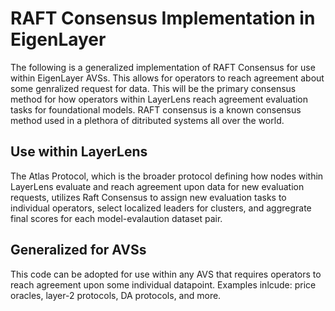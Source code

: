 # RAFT Consensus Implementation in EigenLayer ##
The following is a generalized implementation of RAFT Consensus for use within EigenLayer AVSs. This allows for operators to reach agreement about some genralized request for data. This will be the primary consensus method for how operators within LayerLens reach agreement evaluation tasks for foundational models. RAFT consensus is a known consensus method used in a plethora of ditributed systems all over the world. 

## Use within LayerLens
The Atlas Protocol, which is the broader protocol defining how nodes within LayerLens evaluate and reach agreement upon data for new evaluation requests, utilizes Raft Consensus to assign new evaluation tasks to individual operators, select localized leaders for clusters, and aggregrate final scores for each model-evalaution dataset pair. 


## Generalized for AVSs
This code can be adopted for use within any AVS that requires operators to reach agreement upon some individual datapoint. Examples inlcude: price oracles, layer-2 protocols, DA protocols, and more. 